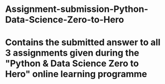 # Assignment-submission-Python-Data-Science-Zero-to-Hero
# Contains the submitted answer to all 3 assignments given during the "Python & Data Science Zero to Hero" online learning programme
